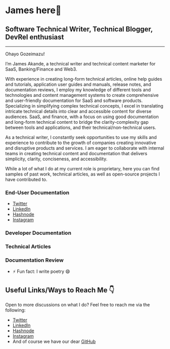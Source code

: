 # James here👋
## Software Technical Writer, Technical Blogger, DevRel enthusiast 
----
Ohayo Gozeimazu!

I’m James Akande, a technical writer and technical content marketer for SaaS, Banking/Finance and Web3. 

With experience in creating long-form technical articles, online help guides and tutorials, application user guides and manuals, release notes, and documentation reviews, I employ my knowledge of different tools and technologies and content management systems to create comprehensive and user-friendly documentation for SaaS and software products. Specializing in simplifying complex technical concepts, I excel in translating intricate technical details into clear and accessible content for diverse audiences.
 SaaS, and finance, with a focus on using good documentation and long-form technical content to bridge the clarity-complexity gap between tools and applications, and their technical/non-technical users.

As a technical writer, I constantly seek opportunities to use my skills and experience to contribute to the growth of companies creating innovative and disruptive products and services. I am eager to collaborate with internal teams in creating technical content and documentation that delivers simplicity, clarity, conciseness, and accessibility.

While a lot of what I do at my current role is proprietary, here you can find samples of past work, technical articles, as well as open-source projects I have contributed to. 

### **End-User Documentation**
- [Twitter](https://twitter.com/JamesDescriptor)
- [LinkedIn](linkedin.com/in/olatunde-james-akande/)
- [Hashnode](https://hashnode.com/@jamesakande)
- [Instagram](https://www.instagram.com/thedescriptorwrites/)

### **Developer Documentation**

### **Technical Articles**

### **Documentation Review**

- ⚡ Fun fact: I write poetry 😄

## Useful Links/Ways to Reach Me 👇 
Open to more discussions on what I do? 
Feel free to reach me via the following:
+ [Twitter](https://twitter.com/JamesDescriptor)
+ [LinkedIn](linkedin.com/in/olatunde-james-akande/)
+ [Hashnode](https://hashnode.com/@jamesakande)
+ [Instagram](https://www.instagram.com/thedescriptorwrites/)
+ And of course we have our dear [GitHub](https://github.com/jamesalexakande)


